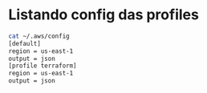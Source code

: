 # Listando config das profiles

```bash
cat ~/.aws/config
[default]
region = us-east-1
output = json
[profile terraform]
region = us-east-1
output = json
```
